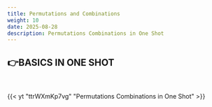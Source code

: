 ```yaml
---
title: Permutations and Combinations
weight: 10
date: 2025-08-28
description: Permutations Combinations in One Shot
---
```

## 👉BASICS IN ONE SHOT

**<br>**

{{< yt "ttrWXmKp7vg" "Permutations Combinations in One Shot" >}}
